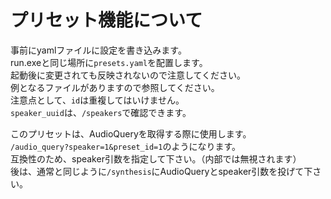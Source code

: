 # プリセット機能について

事前にyamlファイルに設定を書き込みます。  
run.exeと同じ場所に`presets.yaml`を配置します。  
起動後に変更されても反映されないので注意してください。  
例となるファイルがありますので参照してください。  
注意点として、`id`は重複してはいけません。  
`speaker_uuid`は、`/speakers`で確認できます。

このプリセットは、AudioQueryを取得する際に使用します。  
`/audio_query?speaker=1&preset_id=1`のようになります。  
互換性のため、speaker引数を指定して下さい。（内部では無視されます）  
後は、通常と同じように`/synthesis`にAudioQueryとspeaker引数を投げて下さい。
